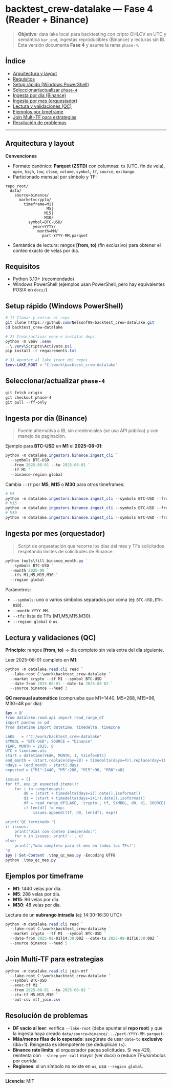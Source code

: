 # backtest_crew-datalake — Fase 4 (Reader + Binance)

> **Objetivo**: data lake local para backtesting con cripto OHLCV en UTC y semántica `bar_end`, ingestas reproducibles (Binance) y lecturas sin IB. Esta versión documenta **Fase 4** y asume la rama `phase-4`.

## Índice
- [Arquitectura y layout](#arquitectura-y-layout)
- [Requisitos](#requisitos)
- [Setup rápido (Windows PowerShell)](#setup-rápido-windows-powershell)
- [Seleccionar/actualizar `phase-4`](#seleccionaractualizar-phase-4)
- [Ingesta por día (Binance)](#ingesta-por-día-binance)
- [Ingesta por mes (orquestador)](#ingesta-por-mes-orquestador)
- [Lectura y validaciones (QC)](#lectura-y-validaciones-qc)
- [Ejemplos por timeframe](#ejemplos-por-timeframe)
- [Join Multi-TF para estrategias](#join-multi-tf-para-estrategias)
- [Resolución de problemas](#resolución-de-problemas)

---

## Arquitectura y layout
**Convenciones**
- Formato canónico: **Parquet (ZSTD)** con columnas: `ts` (UTC, fin de vela), `open`, `high`, `low`, `close`, `volume`, `symbol`, `tf`, `source`, `exchange`.
- Particionado mensual por símbolo y TF:
```
repo_root/
  data/
    source=binance/
      market=crypto/
        timeframe=M1|
                  M5|
                 M15|
                 M30/
          symbol=BTC-USD/
            year=YYYY/
              month=MM/
                part-YYYY-MM.parquet
```
- Semántica de lectura: rangos **[from, to)** (fin exclusivo) para obtener el conteo exacto de velas por día.

## Requisitos
- Python 3.10+ (recomendado)
- Windows PowerShell (ejemplos usan PowerShell, pero hay equivalentes POSIX en `docs/`)

## Setup rápido (Windows PowerShell)
```powershell
# 1) Clonar y entrar al repo
git clone https://github.com/Nelsonf09/backtest_crew-datalake.git
cd backtest_crew-datalake

# 2) Crear/activar venv e instalar deps
python -m venv .venv
..\.venv\Scripts\Activate.ps1
pip install -r requirements.txt

# 3) Apuntar al lake (root del repo)
$env:LAKE_ROOT = "C:\work\backtest_crew-datalake"
```

## Seleccionar/actualizar `phase-4`
```powershell
git fetch origin
git checkout phase-4
git pull --ff-only
```

## Ingesta por día (Binance)
> Fuente alternativa a IB, sin credenciales (se usa API pública) y con manejo de paginación.

Ejemplo para **BTC-USD** en **M1** el **2025-08-01**:
```powershell
python -m datalake.ingestors.binance.ingest_cli `
  --symbols BTC-USD `
  --from 2025-08-01 --to 2025-08-01 `
  --tf M1 `
  --binance-region global
```
Cambia `--tf` por **M5**, **M15** o **M30** para otros timeframes:
```powershell
# M5
python -m datalake.ingestors.binance.ingest_cli --symbols BTC-USD --from 2025-08-01 --to 2025-08-01 --tf M5 --binance-region global
# M15
python -m datalake.ingestors.binance.ingest_cli --symbols BTC-USD --from 2025-08-01 --to 2025-08-01 --tf M15 --binance-region global
# M30
python -m datalake.ingestors.binance.ingest_cli --symbols BTC-USD --from 2025-08-01 --to 2025-08-01 --tf M30 --binance-region global
```

## Ingesta por mes (orquestador)
> Script de orquestación que recorre los días del mes y TFs solicitados respetando límites de solicitudes de Binance.
```powershell
python tools\fill_binance_month.py `
  --symbols BTC-USD `
  --month 2025-08 `
  --tfs M1,M5,M15,M30 `
  --region global
```
Parámetros:
- `--symbols`: uno o varios símbolos separados por coma (ej: `BTC-USD,ETH-USD`).
- `--month`: `YYYY-MM`.
- `--tfs`: lista de TFs (M1,M5,M15,M30).
- `--region`: `global` o `us`.

## Lectura y validaciones (QC)
**Principio**: rangos **[from, to)** → día completo sin vela extra del día siguiente.

Leer 2025-08-01 completo en **M1**:
```powershell
python -m datalake.read.cli read `
  --lake-root C:\work\backtest_crew-datalake `
  --market crypto --tf M1 --symbol BTC-USD `
  --date-from 2025-08-01 --date-to 2025-08-02 `
  --source binance --head 3
```
**QC mensual automático** (comprueba que M1=1440, M5=288, M15=96, M30=48 por día):
```powershell
$py = @'
from datalake.read.api import read_range_df
import pandas as pd
from datetime import datetime, timedelta, timezone

LAKE   = r"C:/work/backtest_crew-datalake"
SYMBOL = "BTC-USD"; SOURCE = "binance"
YEAR, MONTH = 2025, 8
UTC = timezone.utc
start = datetime(YEAR, MONTH, 1, tzinfo=UTC)
end_month = (start.replace(day=28) + timedelta(days=4)).replace(day=1)
ndays = (end_month - start).days
expected = {"M1":1440, "M5":288, "M15":96, "M30":48}

issues = []
for tf, exp in expected.items():
    for i in range(ndays):
        d0 = (start + timedelta(days=i)).date().isoformat()
        d1 = (start + timedelta(days=i+1)).date().isoformat()
        df = read_range_df(LAKE, 'crypto', tf, SYMBOL, d0, d1, SOURCE)
        if len(df) != exp:
            issues.append((tf, d0, len(df), exp))

print('QC terminado.')
if issues:
    print('Días con conteo inesperado:')
    for x in issues: print('-', x)
else:
    print('¡Todo completo para el mes en todos los TFs!')
'@
$py | Set-Content .\tmp_qc_mes.py -Encoding UTF8
python .\tmp_qc_mes.py
```

## Ejemplos por timeframe
- **M1**: 1440 velas por día.
- **M5**: 288 velas por día.
- **M15**: 96 velas por día.
- **M30**: 48 velas por día.

Lectura de un **subrango intradía** (ej: 14:30–16:30 UTC):
```powershell
python -m datalake.read.cli read `
  --lake-root C:\work\backtest_crew-datalake `
  --market crypto --tf M1 --symbol BTC-USD `
  --date-from 2025-08-01T14:30:00Z --date-to 2025-08-01T16:30:00Z `
  --source binance --head 5
```

## Join Multi-TF para estrategias
```powershell
python -m datalake.read.cli join-mtf `
  --lake-root C:\work\backtest_crew-datalake `
  --symbol BTC-USD `
  --exec-tf M1 `
  --from 2025-08-01 --to 2025-08-02 `
  --ctx-tf M5,M15,M30 `
  --out-csv mtf_join.csv
```

## Resolución de problemas
- **DF vacío al leer**: verifica `--lake-root` (debe apuntar al **repo root**) y que la ingesta haya creado `data/source=binance/.../part-YYYY-MM.parquet`.
- **Más/menos filas de lo esperado**: asegúrate de usar `date-to` **exclusivo** (día+1). Reingesta es idempotente (se deduplican `ts`).
- **Binance rate limits**: el orquestador pacea solicitudes. Si ves 429, reintenta con `--sleep-per-call` mayor (ver docs) o reduce TFs/símbolos por corrida.
- **Regiones**: si un símbolo no existe en `us`, usa `--region global`.

---

**Licencia**: MIT
